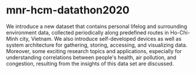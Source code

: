 # mnr-hcm-datathon2020
We introduce a new dataset that contains personal lifelog and surrounding environment data, collected periodically along predefined routes in Ho-Chi-Minh city, Vietnam. We also introduce self-developed devices as well as system architecture for gathering, storing, accessing, and visualizing data. Moreover, some exciting research topics and applications, especially for understanding correlations between people's health, air pollution, and congestion, resulting from the insights of this data set are discussed.
